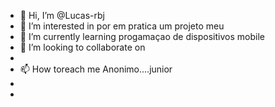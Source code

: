 - 👋 Hi, I’m @Lucas-rbj
- 👀 I’m interested in  por em pratica um projeto meu  
- 🌱 I’m currently learning  progamaçao de dispositivos mobile 
- 💞️ I’m looking to collaborate on
- 
- 📫 How toreach me Anonimo....junior
- 
- 

<!---
Lucas-rbj/Lucas-rbj is a ✨ special ✨ repository because its `README.md` (this file) appears on your GitHub profile.
You can click the Preview link to take a look at your changes.
--->

